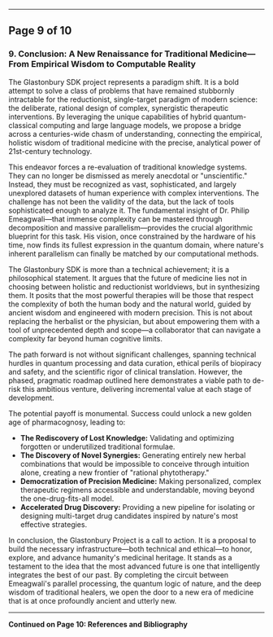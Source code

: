 ***

## **Page 9 of 10**

### **9. Conclusion: A New Renaissance for Traditional Medicine—From Empirical Wisdom to Computable Reality**

The Glastonbury SDK project represents a paradigm shift. It is a bold attempt to solve a class of problems that have remained stubbornly intractable for the reductionist, single-target paradigm of modern science: the deliberate, rational design of complex, synergistic therapeutic interventions. By leveraging the unique capabilities of hybrid quantum-classical computing and large language models, we propose a bridge across a centuries-wide chasm of understanding, connecting the empirical, holistic wisdom of traditional medicine with the precise, analytical power of 21st-century technology.

This endeavor forces a re-evaluation of traditional knowledge systems. They can no longer be dismissed as merely anecdotal or "unscientific." Instead, they must be recognized as vast, sophisticated, and largely unexplored datasets of human experience with complex interventions. The challenge has not been the validity of the data, but the lack of tools sophisticated enough to analyze it. The fundamental insight of Dr. Philip Emeagwali—that immense complexity can be mastered through decomposition and massive parallelism—provides the crucial algorithmic blueprint for this task. His vision, once constrained by the hardware of his time, now finds its fullest expression in the quantum domain, where nature's inherent parallelism can finally be matched by our computational methods.

The Glastonbury SDK is more than a technical achievement; it is a philosophical statement. It argues that the future of medicine lies not in choosing between holistic and reductionist worldviews, but in synthesizing them. It posits that the most powerful therapies will be those that respect the complexity of both the human body and the natural world, guided by ancient wisdom and engineered with modern precision. This is not about replacing the herbalist or the physician, but about empowering them with a tool of unprecedented depth and scope—a collaborator that can navigate a complexity far beyond human cognitive limits.

The path forward is not without significant challenges, spanning technical hurdles in quantum processing and data curation, ethical perils of biopiracy and safety, and the scientific rigor of clinical translation. However, the phased, pragmatic roadmap outlined here demonstrates a viable path to de-risk this ambitious venture, delivering incremental value at each stage of development.

The potential payoff is monumental. Success could unlock a new golden age of pharmacognosy, leading to:

*   **The Rediscovery of Lost Knowledge:** Validating and optimizing forgotten or underutilized traditional formulae.
*   **The Discovery of Novel Synergies:** Generating entirely new herbal combinations that would be impossible to conceive through intuition alone, creating a new frontier of "rational phytotherapy."
*   **Democratization of Precision Medicine:** Making personalized, complex therapeutic regimens accessible and understandable, moving beyond the one-drug-fits-all model.
*   **Accelerated Drug Discovery:** Providing a new pipeline for isolating or designing multi-target drug candidates inspired by nature's most effective strategies.

In conclusion, the Glastonbury Project is a call to action. It is a proposal to build the necessary infrastructure—both technical and ethical—to honor, explore, and advance humanity's medicinal heritage. It stands as a testament to the idea that the most advanced future is one that intelligently integrates the best of our past. By completing the circuit between Emeagwali's parallel processing, the quantum logic of nature, and the deep wisdom of traditional healers, we open the door to a new era of medicine that is at once profoundly ancient and utterly new.

---
**Continued on Page 10: References and Bibliography**
